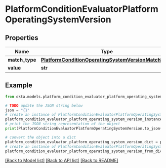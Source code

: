 # PlatformConditionEvaluatorPlatformOperatingSystemVersion


## Properties

Name | Type | Description | Notes
------------ | ------------- | ------------- | -------------
**match_type** | [**PlatformConditionOperatingSystemVersionMatchType**](PlatformConditionOperatingSystemVersionMatchType.md) |  | [optional] 
**value** | **str** |  | [optional] 

## Example

```python
from okta.models.platform_condition_evaluator_platform_operating_system_version import PlatformConditionEvaluatorPlatformOperatingSystemVersion

# TODO update the JSON string below
json = "{}"
# create an instance of PlatformConditionEvaluatorPlatformOperatingSystemVersion from a JSON string
platform_condition_evaluator_platform_operating_system_version_instance = PlatformConditionEvaluatorPlatformOperatingSystemVersion.from_json(json)
# print the JSON string representation of the object
print(PlatformConditionEvaluatorPlatformOperatingSystemVersion.to_json())

# convert the object into a dict
platform_condition_evaluator_platform_operating_system_version_dict = platform_condition_evaluator_platform_operating_system_version_instance.to_dict()
# create an instance of PlatformConditionEvaluatorPlatformOperatingSystemVersion from a dict
platform_condition_evaluator_platform_operating_system_version_from_dict = PlatformConditionEvaluatorPlatformOperatingSystemVersion.from_dict(platform_condition_evaluator_platform_operating_system_version_dict)
```
[[Back to Model list]](../README.md#documentation-for-models) [[Back to API list]](../README.md#documentation-for-api-endpoints) [[Back to README]](../README.md)


